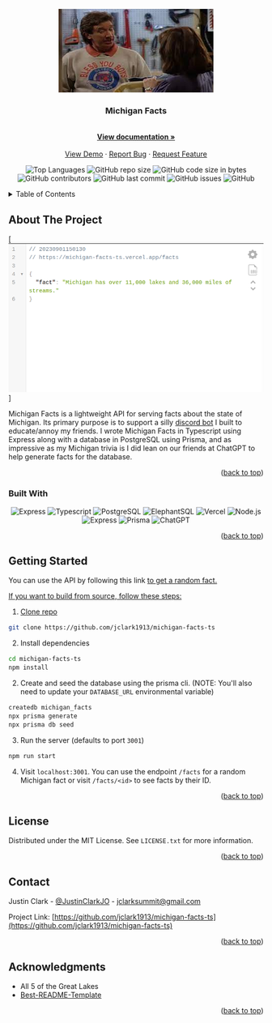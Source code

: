<a name="readme-top"></a>
<!-- PROJECT SHIELDS -->
<!--
*** I'm using markdown "reference style" links for readability.
*** Reference links are enclosed in brackets [ ] instead of parentheses ( ).
*** See the bottom of this document for the declaration of the reference variables
*** for contributors-url, forks-url, etc. This is an optional, concise syntax you may use.
*** https://www.markdownguide.org/basic-syntax/#reference-style-links
-->

<div align="center"><img src="./docs/header.jpeg"></div>

<h3 align="center">Michigan Facts</h3>

  <p align="center">
    <br />
    <a href="https://github.com/jclark1913/michigan-facts-ts"><strong>View documentation »</strong></a>
    <br />
    <br />
    <a href="https://michigan-facts-ts.vercel.app/facts">View Demo</a>
    ·
    <a href="https://github.com/jclark1913/michigan-facts-ts/issues">Report Bug</a>
    ·
    <a href="https://github.com/jclark1913/michigan-facts-ts/issues">Request Feature</a>
  </p>
</div>

<div align="center">

![Top Languages](https://img.shields.io/github/languages/top/jclark1913/michigan-facts-ts)
![GitHub repo size](https://img.shields.io/github/repo-size/jclark1913/michigan-facts-ts)
![GitHub code size in bytes](https://img.shields.io/github/languages/code-size/jclark1913/michigan-facts-ts)
![GitHub contributors](https://img.shields.io/github/contributors/jclark1913/michigan-facts-ts)
![GitHub last commit](https://img.shields.io/github/last-commit/jclark1913/michigan-facts-ts)
![GitHub issues](https://img.shields.io/github/issues/jclark1913/michigan-facts-ts)
![GitHub](https://img.shields.io/github/license/jclark1913/michigan-facts-ts)

</div>

<!-- TABLE OF CONTENTS -->
<details>
  <summary>Table of Contents</summary>
  <ol>
    <li>
      <a href="#about-the-project">About The Project</a>
      <ul>
        <li><a href="#built-with">Built With</a></li>
      </ul>
    </li>
    <li>
      <a href="#getting-started">Getting Started</a>
    </li>
    <li><a href="#license">License</a></li>
    <li><a href="#contact">Contact</a></li>
    <li><a href="#acknowledgments">Acknowledgments</a></li>
  </ol>
</details>



<!-- ABOUT THE PROJECT -->
## About The Project

[![Product Name Screen Shot][product-screenshot]]

Michigan Facts is a lightweight API for serving facts about the state of Michigan. Its primary purpose is to support a silly <a href="https://github.com/jclark1913/michigan-bot">discord bot</a> I built to educate/annoy my friends. I wrote Michigan Facts in Typescript using Express along with a database in PostgreSQL using Prisma, and as impressive as my Michigan trivia is I did lean on our friends at ChatGPT to help generate facts for the database.


<p align="right">(<a href="#readme-top">back to top</a>)</p>

### Built With

<div align="center">

![Express][Express]
![Typescript][Typescript]
![PostgreSQL][PostgreSQL]
![ElephantSQL][ElephantSQL]
![Vercel][Vercel]
![Node.js][Node.js]
![Express][Express]
![Prisma][Prisma]
![ChatGPT][ChatGPT]

</div>

<p align="right">(<a href="#readme-top">back to top</a>)</p>


<!-- GETTING STARTED -->
## Getting Started

You can use the API by following this link <a href="michigan-facts-ts.vercel.app/facts"> to get a random fact.

If you want to build from source, follow these steps:

1. Clone repo

```bash
git clone https://github.com/jclark1913/michigan-facts-ts
```

2. Install dependencies

```bash
cd michigan-facts-ts
npm install
```

2. Create and seed the database using the prisma cli. (NOTE: You'll also need to update your `DATABASE_URL` environmental variable)

```bash
createdb michigan_facts
npx prisma generate
npx prisma db seed
```

3. Run the server (defaults to port `3001`)

```bash
npm run start
```

4. Visit `localhost:3001`. You can use the endpoint `/facts` for a random Michigan fact or visit `/facts/<id>` to see facts by their ID.

<p align="right">(<a href="#readme-top">back to top</a>)</p>


<!-- LICENSE -->
## License

Distributed under the MIT License. See `LICENSE.txt` for more information.

<p align="right">(<a href="#readme-top">back to top</a>)</p>



<!-- CONTACT -->
## Contact

Justin Clark - [@JustinClarkJO](https://twitter.com/@JustinClarkJO) - jclarksummit@gmail.com

Project Link: [https://github.com/jclark1913/michigan-facts-ts](https://github.com/jclark1913/michigan-facts-ts)

<p align="right">(<a href="#readme-top">back to top</a>)</p>



<!-- ACKNOWLEDGMENTS -->
## Acknowledgments

* All 5 of the Great Lakes
* [Best-README-Template](https://github.com/othneildrew/Best-README-Template)

<p align="right">(<a href="#readme-top">back to top</a>)</p>



<!-- MARKDOWN LINKS & IMAGES -->
<!-- https://www.markdownguide.org/basic-syntax/#reference-style-links -->
[contributors-shield]: https://img.shields.io/github/contributors/jclark1913/michigan-facts-ts.svg?style=for-the-badge
[contributors-url]: https://github.com/jclark1913/michigan-facts-ts/graphs/contributors
[forks-shield]: https://img.shields.io/github/forks/jclark1913/michigan-facts-ts.svg?style=for-the-badge
[forks-url]: https://github.com/jclark1913/michigan-facts-ts/network/members
[stars-shield]: https://img.shields.io/github/stars/jclark1913/michigan-facts-ts.svg?style=for-the-badge
[stars-url]: https://github.com/jclark1913/michigan-facts-ts/stargazers
[issues-shield]: https://img.shields.io/github/issues/jclark1913/michigan-facts-ts.svg?style=for-the-badge
[issues-url]: https://github.com/jclark1913/michigan-facts-ts/issues
[license-shield]: https://img.shields.io/github/license/jclark1913/michigan-facts-ts.svg?style=for-the-badge
[license-url]: https://github.com/jclark1913/michigan-facts-ts/blob/master/LICENSE.txt
[linkedin-shield]: https://img.shields.io/badge/-LinkedIn-black.svg?style=for-the-badge&logo=linkedin&colorB=555
[linkedin-url]: https://linkedin.com/in/linkedin_username
[product-screenshot]: docs/main.png
[React]: https://img.shields.io/badge/React-61DAFB?logo=react&logoColor=white
[React.js]: https://img.shields.io/badge/React-20232A?style=for-the-badge&logo=react&logoColor=61DAFB
[React-url]: https://reactjs.org/
[Bootstrap.com]: https://img.shields.io/badge/Bootstrap-563D7C?style=for-the-badge&logo=bootstrap&logoColor=white
[Bootstrap-url]: https://getbootstrap.com
[PostgreSQL]: https://img.shields.io/badge/PostgreSQL-4169E1?logo=postgresql&logoColor=white
[ElephantSQL]: https://img.shields.io/badge/ElephantSQL-2D9CDB?logo=elephantsql&logoColor=white
[Render]: https://img.shields.io/badge/Render-000000?logo=render&logoColor=white
[Express]: https://img.shields.io/badge/Express-000000?logo=express&logoColor=white
[Node.js]: https://img.shields.io/badge/Node.js-339933?logo=node.js&logoColor=white
[React Router]: https://img.shields.io/badge/React_Router-CA4245?logo=react-router&logoColor=white
[Vercel]: https://img.shields.io/badge/vercel-%23000000.svg?&logo=vercel&logoColor=white
[TypeScript]: https://img.shields.io/badge/typescript-%23007ACC.svg?&logo=typescript&logoColor=white
[Prisma]: https://img.shields.io/badge/Prisma-3982CE?&logo=Prisma&logoColor=white
[ChatGPT]: https://img.shields.io/badge/chatGPT-74aa9c?&logo=openai&logoColor=white